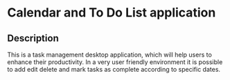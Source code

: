 # Calendar and To Do List application 



## Description 

This is a task management desktop application, which will help users to enhance their productivity. In a very user friendly environment it is possible to add edit delete and mark tasks as complete according to specific dates.  
